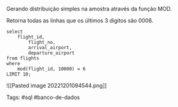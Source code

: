 Gerando distribuição simples na amostra através da função MOD.

Retorna todas as linhas que os últimos 3 digitos são 0006.

```
select 
	flight_id,
		flight_no,
		arrival_airport,
		departure_airport
from flights
where
	mod(flight_id, 10000) = 6
LIMIT 10;
```

![[Pasted image 20221201094544.png]]

Tags:
#sql #banco-de-dados 
